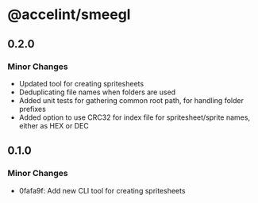 # @accelint/smeegl

## 0.2.0

### Minor Changes

- Updated tool for creating spritesheets
- Deduplicating file names when folders are used
- Added unit tests for gathering common root path, for handling folder prefixes
- Added option to use CRC32 for index file for spritesheet/sprite names, either as HEX or DEC

## 0.1.0

### Minor Changes

- 0fafa9f: Add new CLI tool for creating spritesheets
